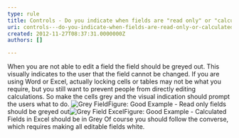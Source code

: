 ```yaml
---
type: rule
title: Controls - Do you indicate when fields are "read only" or "calculated"?
uri: controls---do-you-indicate-when-fields-are-read-only-or-calculated
created: 2012-11-27T08:37:31.0000000Z
authors: []

---
```


 
When you are not able to edit a field the field should be greyed out. This visually indicates to the user that the field cannot be changed.
   ​
If you are using Word or Excel, actually locking cells or tables may not be what you require, but you still want to prevent people from directly editing calculations. So make the cells grey and the visual indication should prompt the users what to do.
![Grey Field](http&#58;//www.ssw.com.au/ssw/Standards/Rules/Images/GreyField.gif)Figure: Good Example - Read only fields should be greyed out![Grey Field Excel](http&#58;//www.ssw.com.au/ssw/Standards/Rules/Images/GreyField-Excel.gif)Figure: Good Example - Calculated Fields in Excel should be in Grey
Of course you should follow the converse, which requires making all editable fields white.

